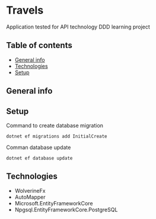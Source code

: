 # Travels
Application tested for API technology
DDD learning project

## Table of contents
* [General info](#general-info)
* [Technologies](#technologies)
* [Setup](#setup)



## General info


## Setup
Command to create database migration
```
dotnet ef migrations add InitialCreate
```

Comman database update
```
dotnet ef database update
```

## Technologies
 * WolverineFx
 * AutoMapper
 * Microsoft.EntityFrameworkCore
 * Npgsql.EntityFrameworkCore.PostgreSQL
